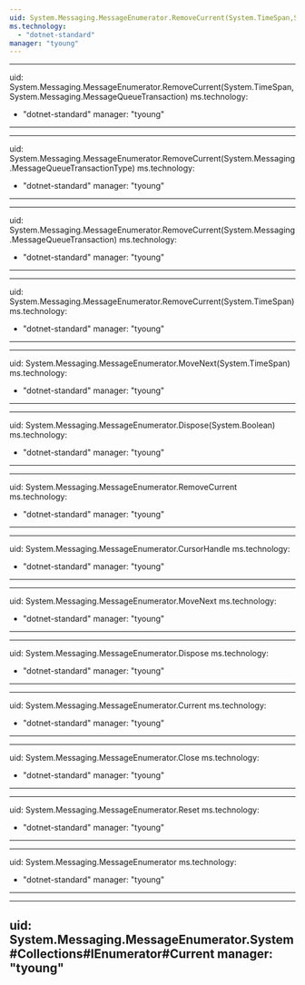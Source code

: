 ```yaml
---
uid: System.Messaging.MessageEnumerator.RemoveCurrent(System.TimeSpan,System.Messaging.MessageQueueTransactionType)
ms.technology: 
  - "dotnet-standard"
manager: "tyoung"
---
```


---
uid: System.Messaging.MessageEnumerator.RemoveCurrent(System.TimeSpan,System.Messaging.MessageQueueTransaction)
ms.technology: 
  - "dotnet-standard"
manager: "tyoung"
---

---
uid: System.Messaging.MessageEnumerator.RemoveCurrent(System.Messaging.MessageQueueTransactionType)
ms.technology: 
  - "dotnet-standard"
manager: "tyoung"
---

---
uid: System.Messaging.MessageEnumerator.RemoveCurrent(System.Messaging.MessageQueueTransaction)
ms.technology: 
  - "dotnet-standard"
manager: "tyoung"
---

---
uid: System.Messaging.MessageEnumerator.RemoveCurrent(System.TimeSpan)
ms.technology: 
  - "dotnet-standard"
manager: "tyoung"
---

---
uid: System.Messaging.MessageEnumerator.MoveNext(System.TimeSpan)
ms.technology: 
  - "dotnet-standard"
manager: "tyoung"
---

---
uid: System.Messaging.MessageEnumerator.Dispose(System.Boolean)
ms.technology: 
  - "dotnet-standard"
manager: "tyoung"
---

---
uid: System.Messaging.MessageEnumerator.RemoveCurrent
ms.technology: 
  - "dotnet-standard"
manager: "tyoung"
---

---
uid: System.Messaging.MessageEnumerator.CursorHandle
ms.technology: 
  - "dotnet-standard"
manager: "tyoung"
---

---
uid: System.Messaging.MessageEnumerator.MoveNext
ms.technology: 
  - "dotnet-standard"
manager: "tyoung"
---

---
uid: System.Messaging.MessageEnumerator.Dispose
ms.technology: 
  - "dotnet-standard"
manager: "tyoung"
---

---
uid: System.Messaging.MessageEnumerator.Current
ms.technology: 
  - "dotnet-standard"
manager: "tyoung"
---

---
uid: System.Messaging.MessageEnumerator.Close
ms.technology: 
  - "dotnet-standard"
manager: "tyoung"
---

---
uid: System.Messaging.MessageEnumerator.Reset
ms.technology: 
  - "dotnet-standard"
manager: "tyoung"
---

---
uid: System.Messaging.MessageEnumerator
ms.technology: 
  - "dotnet-standard"
manager: "tyoung"
---

---
uid: System.Messaging.MessageEnumerator.System#Collections#IEnumerator#Current
manager: "tyoung"
---
